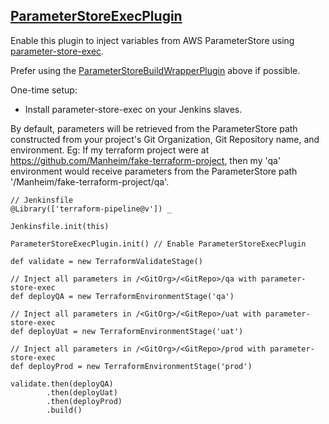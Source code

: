 ## [ParameterStoreExecPlugin](../src/ParameterStoreExecPlugin.groovy)

Enable this plugin to inject variables from AWS ParameterStore using [parameter-store-exec](https://github.com/cultureamp/parameter-store-exec).

Prefer using the [ParameterStoreBuildWrapperPlugin](#ParameterStoreBuildWrapperPlugin) above if possible.

One-time setup:
* Install parameter-store-exec on your Jenkins slaves.

By default, parameters will be retrieved from the ParameterStore path constructed from your project's Git Organization, Git Repository name, and environment.  Eg: If my terraform project were at https://github.com/Manheim/fake-terraform-project, then my 'qa' environment would receive parameters from the ParameterStore path '/Manheim/fake-terraform-project/qa'.

```
// Jenkinsfile
@Library(['terraform-pipeline@v']) _

Jenkinsfile.init(this)

ParameterStoreExecPlugin.init() // Enable ParameterStoreExecPlugin

def validate = new TerraformValidateStage()

// Inject all parameters in /<GitOrg>/<GitRepo>/qa with parameter-store-exec
def deployQA = new TerraformEnvironmentStage('qa')

// Inject all parameters in /<GitOrg>/<GitRepo>/uat with parameter-store-exec
def deployUat = new TerraformEnvironmentStage('uat')

// Inject all parameters in /<GitOrg>/<GitRepo>/prod with parameter-store-exec
def deployProd = new TerraformEnvironmentStage('prod')

validate.then(deployQA)
        .then(deployUat)
        .then(deployProd)
        .build()
```
